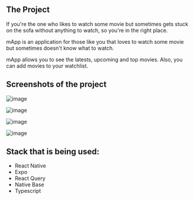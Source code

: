## The Project

If you're the one who likes to watch some movie but sometimes gets stuck on the sofa without anything to watch, so you're in the right place.

mApp is an application for those like you that loves to watch some movie but sometimes doesn't know what to watch. 

mApp allows you to see the latests, upcoming and top movies. Also, you can add movies to your watchlist.

## Screenshots of the project

![image](https://user-images.githubusercontent.com/29440533/182386219-a9ec9d9f-ac5b-45ae-adbb-ca1f26148f7e.png)

![image](https://user-images.githubusercontent.com/29440533/182386243-f5cf3b6d-8ebe-4cfd-be1f-6f9a8ddc6c23.png)

![image](https://user-images.githubusercontent.com/29440533/182386174-4b56627d-2b63-449f-9e76-d8bfc519a5fc.png)

![image](https://user-images.githubusercontent.com/29440533/182386099-d0911ffe-cacf-4409-9349-e1960556a8fd.png)

## Stack that is being used:

- React Native
- Expo
- React Query
- Native Base
- Typescript
